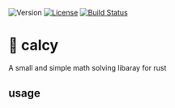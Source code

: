 ![Version](https://img.shields.io/badge/version-v0.0.1-limegreen?style=flat-square)
[![License](https://img.shields.io/badge/license-MIT-blue?style=flat-square)](LICENSE-MIT)
[![Build Status](https://img.shields.io/github/actions/workflow/status/benegamz/calcy/rust.yml?branch=master&style=flat-square)](https://github.com/benegamz/calcy/actions/workflows/rust.yml?query=master)

# 🧮 calcy 
A small and simple math solving libaray for rust

## usage
